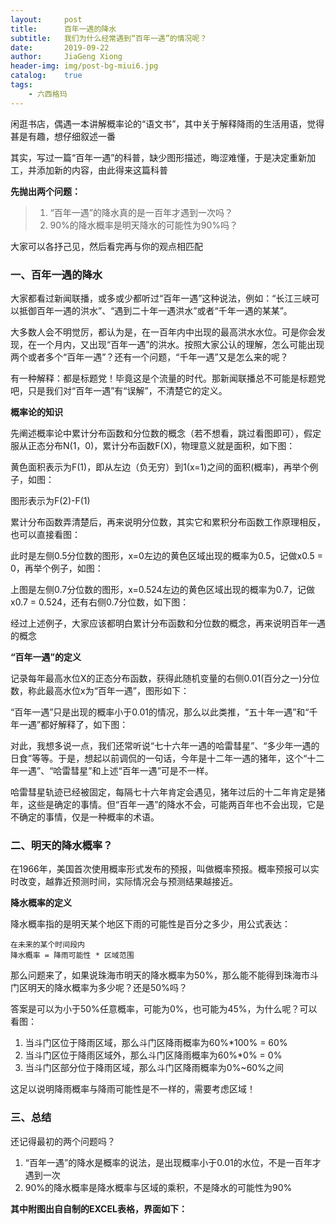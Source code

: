 ```yaml
---
layout:     post
title:      百年一遇的降水
subtitle:   我们为什么经常遇到“百年一遇”的情况呢？
date:       2019-09-22
author:     JiaGeng Xiong
header-img: img/post-bg-miui6.jpg
catalog:    true
tags:
    - 六西格玛
---
```

闲逛书店，偶遇一本讲解概率论的“语文书”，其中关于解释降雨的生活用语，觉得甚是有趣，想仔细叙述一番

其实，写过一篇“百年一遇”的科普，缺少图形描述，晦涩难懂，于是决定重新加工，并添加新的内容，由此得来这篇科普

**先抛出两个问题：**

> 1. “百年一遇”的降水真的是一百年才遇到一次吗？
> 2. 90%的降水概率是明天降水的可能性为90%吗？

大家可以各抒己见，然后看完再与你的观点相匹配

### 一、百年一遇的降水

大家都看过新闻联播，或多或少都听过“百年一遇”这种说法，例如：“长江三峡可以抵御百年一遇的洪水”、“遇到二十年一遇洪水”或者“千年一遇的某某”。

大多数人会不明觉厉，都认为是，在一百年内中出现的最高洪水水位。可是你会发现，在一个月内，又出现“百年一遇”的洪水。按照大家公认的理解，怎么可能出现两个或者多个“百年一遇”？还有一个问题，“千年一遇”又是怎么来的呢？

有一种解释：都是标题党！毕竟这是个流量的时代。那新闻联播总不可能是标题党吧，只是我们对“百年一遇”有“误解”，不清楚它的定义。

**概率论的知识**

先阐述概率论中累计分布函数和分位数的概念（若不想看，跳过看图即可），假定服从正态分布N(1，0)，累计分布函数F(X)，物理意义就是面积，如下图：

黄色面积表示为F(1)，即从左边（负无穷）到1(x=1)之间的面积(概率)，再举个例子，如图：

图形表示为F(2)-F(1)

累计分布函数弄清楚后，再来说明分位数，其实它和累积分布函数工作原理相反，也可以直接看图：

此时是左侧0.5分位数的图形，x=0左边的黄色区域出现的概率为0.5，记做x0.5 = 0，再举个例子，如图：

上图是左侧0.7分位数的图形，x=0.524左边的黄色区域出现的概率为0.7，记做x0.7 = 0.524，还有右侧0.7分位数，如下图：

经过上述例子，大家应该都明白累计分布函数和分位数的概念，再来说明百年一遇的概念

**“百年一遇”的定义**

记录每年最高水位X的正态分布函数，获得此随机变量的右侧0.01(百分之一)分位数，称此最高水位x为“百年一遇”，图形如下：

“百年一遇”只是出现的概率小于0.01的情况，那么以此类推，“五十年一遇”和“千年一遇”都好解释了，如下图：

对此，我想多说一点，我们还常听说“七十六年一遇的哈雷彗星”、“多少年一遇的日食”等等。于是，想起以前调侃的一句话，今年是十二年一遇的猪年，这个“十二年一遇”、“哈雷彗星”和上述“百年一遇”可是不一样。

哈雷彗星轨迹已经被固定，每隔七十六年肯定会遇见，猪年过后的十二年肯定是猪年，这些是确定的事情。但“百年一遇”的降水不会，可能两百年也不会出现，它是不确定的事情，仅是一种概率的术语。

### 二、明天的降水概率？

在1966年，美国首次使用概率形式发布的预报，叫做概率预报。概率预报可以实时改变，越靠近预测时间，实际情况会与预测结果越接近。

**降水概率的定义**

降水概率指的是明天某个地区下雨的可能性是百分之多少，用公式表达：

    在未来的某个时间段内
    降水概率 = 降雨可能性 * 区域范围

那么问题来了，如果说珠海市明天的降水概率为50%，那么能不能得到珠海市斗门区明天的降水概率为多少呢？还是50%吗？

答案是可以为小于50%任意概率，可能为0%，也可能为45%，为什么呢？可以看图：

1. 当斗门区位于降雨区域，那么斗门区降雨概率为60%*100% = 60%
2. 当斗门区位于降雨区域外，那么斗门区降雨概率为60%*0% = 0%
3. 当斗门区部分位于降雨区域，那么斗门区降雨概率为0%~60%之间

这足以说明降雨概率与降雨可能性是不一样的，需要考虑区域！

### 三、总结

还记得最初的两个问题吗？

1. “百年一遇”的降水是概率的说法，是出现概率小于0.01的水位，不是一百年才遇到一次
2. 90%的降水概率是降水概率与区域的乘积，不是降水的可能性为90%

**其中附图出自自制的EXCEL表格，界面如下：**

